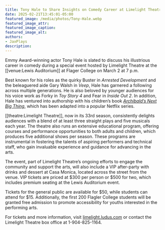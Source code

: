```yaml
---
title: Tony Hale to Share Insights on Comedy Career at Limelight Theatre Fundraiser
date: 2025-02-21T13:45:01-05:00
featured_image: /media/photos/Tony-Hale.webp
featured_image_attr: 
featured_image_caption: 
featured_image_alt: 
authors: 
- JaxPlays
description:
---
```

Emmy Award-winning actor Tony Hale is slated to discuss his illustrious career in comedy during a special event hosted by Limelight Theatre at the [[venue:Lewis Auditorium]] at Flager College on March 2 at 7 p.m.

Best known for his roles as the quirky Buster in *Arrested Development* and the beleaguered aide Gary Walsh in *Veep*, Hale has garnered a following across multiple generations. He is also beloved by younger audiences for his voice work as Forky in *Toy Story 4* and Fear in *Inside Out 2*. In addition, Hale has ventured into authorship with his children’s book [*Archibald’s Next Big Thing*](https://www.netflix.com/title/80221550), which has been adapted into a popular Netflix series.

[[theatre:Limelight Theatre]], now in its 33rd season, consistently delights audiences with a blend of at least three straight plays and five musicals each year. The theatre also runs an extensive educational program, offering courses and performance opportunities to both adults and children, which produces five additional shows per season. These programs are instrumental in fostering the talents of aspiring performers and technical staff, who gain invaluable experience and guidance for advancing in the arts.

The event, part of Limelight Theatre’s ongoing efforts to engage the community and support the arts, will also include a VIP after-party with drinks and dessert at Casa Monica, located across the street from the venue. VIP tickets are priced at $300 per person or $500 for two, which includes premium seating at the Lewis Auditorium event.

Tickets for the general public are available for $50, while students can attend for $15. Additionally, the first 200 Flagler College students will be granted free admission to promote accessibility for youths interested in the performing arts.

For tickets and more information, visit [limelight.ludus.com](https://limelight.ludus.com) or contact the Limelight Theatre box office at 1-904-825-1164.